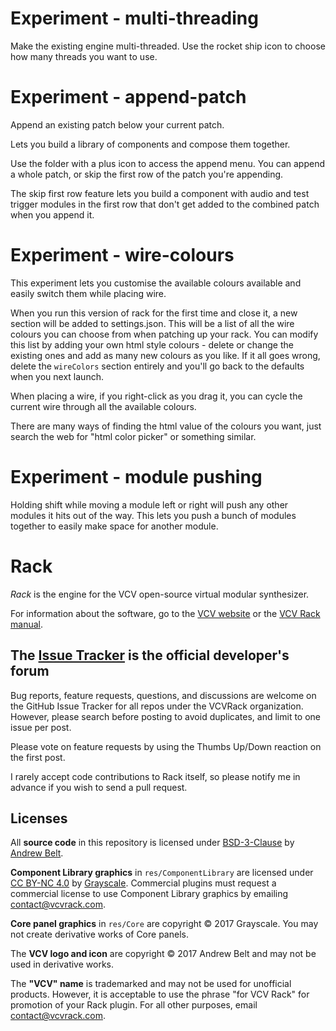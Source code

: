 # Experiment - multi-threading

Make the existing engine multi-threaded.
Use the rocket ship icon to choose how many threads you want to use.

# Experiment - append-patch

Append an existing patch below your current patch.

Lets you build a library of components and compose them together.

Use the folder with a plus icon to access the append menu.
You can append a whole patch, or skip the first row of the patch you're appending.

The skip first row feature lets you build a component with audio and test trigger modules in the first row that don't get added to the combined patch when you append it.


# Experiment - wire-colours

This experiment lets you customise the available colours available and easily switch them while placing wire.

When you run this version of rack for the first time and close it, a new section will be added to settings.json.
This will be a list of all the wire colours you can choose from when patching up your rack.
You can modify this list by adding your own html style colours - delete or change the existing ones and add as many new colours as you like.
If it all goes wrong, delete the `wireColors` section entirely and you'll go back to the defaults when you next launch.

When placing a wire, if you right-click as you drag it, you can cycle the current wire through all the available colours.

There are many ways of finding the html value of the colours you want, just search the web for "html color picker" or something similar.

# Experiment - module pushing

Holding shift while moving a module left or right will push any other modules it hits out of the way.
This lets you push a bunch of modules together to easily make space for another module.

# Rack

*Rack* is the engine for the VCV open-source virtual modular synthesizer.

For information about the software, go to the [VCV website](https://vcvrack.com/) or the [VCV Rack manual](https://vcvrack.com/manual/).

## The [Issue Tracker](https://github.com/VCVRack/Rack/issues?q=is%3Aissue+is%3Aopen+sort%3Aupdated-desc) is the official developer's forum

Bug reports, feature requests, questions, and discussions are welcome on the GitHub Issue Tracker for all repos under the VCVRack organization.
However, please search before posting to avoid duplicates, and limit to one issue per post.

Please vote on feature requests by using the Thumbs Up/Down reaction on the first post.

I rarely accept code contributions to Rack itself, so please notify me in advance if you wish to send a pull request.


## Licenses

All **source code** in this repository is licensed under [BSD-3-Clause](LICENSE.txt) by [Andrew Belt](https://andrewbelt.name/).

**Component Library graphics** in `res/ComponentLibrary` are licensed under [CC BY-NC 4.0](https://creativecommons.org/licenses/by-nc/4.0/) by [Grayscale](http://grayscale.info/). Commercial plugins must request a commercial license to use Component Library graphics by emailing contact@vcvrack.com.

**Core panel graphics** in `res/Core` are copyright © 2017 Grayscale. You may not create derivative works of Core panels.

The **VCV logo and icon** are copyright © 2017 Andrew Belt and may not be used in derivative works.

The **"VCV" name** is trademarked and may not be used for unofficial products. However, it is acceptable to use the phrase "for VCV Rack" for promotion of your Rack plugin. For all other purposes, email contact@vcvrack.com.
